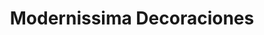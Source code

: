 ---
title: "Modernissima Decoraciones"
url: /tepic/modernissima-decoraciones/
shop: Raumausstattung
---
